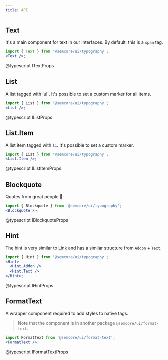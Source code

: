 ```yaml
---
title: API
---
```


## Text

It's a main component for text in our interfaces. By default, this is a `span` tag.

```jsx
import { Text } from '@semcore/ui/typography';
<Text />;
```

@typescript ITextProps

## List

A list tagged with ʻul`. It's possible to set a custom marker for all items.

```jsx
import { List } from '@semcore/ui/typography';
<List />;
```

@typescript IListProps

## List.Item

A list item tagged with `li`. It's possible to set a custom marker.

```jsx
import { List } from '@semcore/ui/typography';
<List.Item />;
```

@typescript IListItemProps

## Blockquote

Quotes from great people 🙊

```jsx
import { Blockquote } from '@semcore/ui/typography';
<Blockquote />;
```

@typescript IBlockquoteProps

## Hint

The hint is very similar to [Link](/components/link/) and has a similar structure from `Addon` + `Text`.

```jsx
import { Hint } from '@semcore/ui/typography';
<Hint>
  <Hint.Addon />
  <Hint.Text />
</Hint>;
```

@typescript IHintProps

## FormatText

A wrapper component required to add styles to native tags.

> Note that the component is in another package `@semcore/ui/format-text`.

```jsx
import FormatText from '@semcore/ui/format-text';
<FormatText />;
```

@typescript IFormatTextProps
